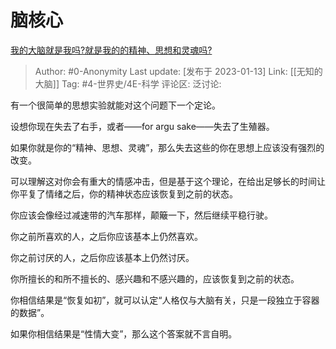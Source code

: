 # 脑核心
[我的大脑就是我吗?就是我的的精神、思想和灵魂吗?](https://www.zhihu.com/question/26931003/answer/2842795240)

> Author: #0-Anonymity
> Last update: [发布于 2023-01-13]
> Link: [[无知的大脑]]
> Tag: #4-世界史/4E-科学
> 评论区:
> 泛讨论:

有一个很简单的思想实验就能对这个问题下一个定论。

设想你现在失去了右手，或者——for argu sake——失去了生殖器。

如果你就是你的“精神、思想、灵魂”，那么失去这些的你在思想上应该没有强烈的改变。

可以理解这对你会有重大的情感冲击，但是基于这个理论，在给出足够长的时间让你平复了情绪之后，你的精神状态应该恢复到之前的状态。

你应该会像经过减速带的汽车那样，颠簸一下，然后继续平稳行驶。

你之前所喜欢的人，之后你应该基本上仍然喜欢。

你之前讨厌的人，之后你应该基本上仍然讨厌。

你所擅长的和所不擅长的、感兴趣和不感兴趣的，应该恢复到之前的状态。

你相信结果是“恢复如初”，就可以认定“人格仅与大脑有关，只是一段独立于容器的数据”。

如果你相信结果是“性情大变”，那么这个答案就不言自明。
